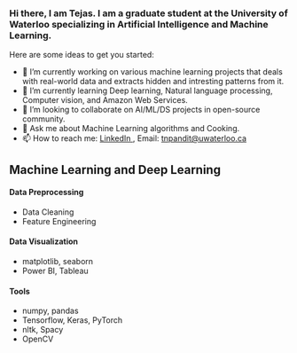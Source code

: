 ### Hi there, I am Tejas. I am a graduate student at the University of Waterloo specializing in Artificial Intelligence and Machine Learning.

Here are some ideas to get you started:

- 🔭 I’m currently working on various machine learning projects that deals with real-world data and extracts hidden and intresting patterns from it.
- 🌱 I’m currently learning Deep learning, Natural language processing, Computer vision, and Amazon Web Services.
- 👯 I’m looking to collaborate on AI/ML/DS projects in open-source community.
- 💬 Ask me about Machine Learning algorithms and Cooking.
- 📫 How to reach me: <a href = "https://www.linkedin.com/in/tejas-pandit/"> LinkedIn </a>, Email: <a href = "tnpandit@uwaterloo.ca"> tnpandit@uwaterloo.ca </a>

<h2> Machine Learning and Deep Learning</h2>
<h4>Data Preprocessing</h4>
<ul>
  <li>Data Cleaning</li>
  <li>Feature Engineering</li>
</ul>

<h4>Data Visualization</h4>
<ul>
  <li>matplotlib, seaborn</li>
  <li>Power BI, Tableau</li>
</ul>

<h4>Tools</h4>
<ul>
  <li>numpy, pandas</li>
  <li>Tensorflow, Keras, PyTorch</li>
  <li>nltk, Spacy</li>
  <li>OpenCV</li>
</ul>
